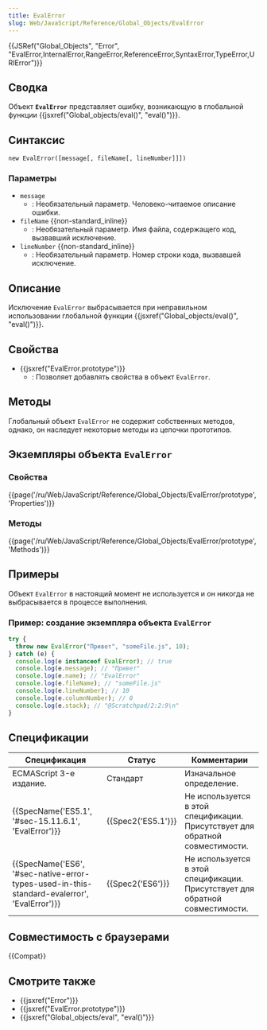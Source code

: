 ```yaml
---
title: EvalError
slug: Web/JavaScript/Reference/Global_Objects/EvalError
---
```


{{JSRef("Global_Objects", "Error", "EvalError,InternalError,RangeError,ReferenceError,SyntaxError,TypeError,URIError")}}

## Сводка

Объект **`EvalError`** представляет ошибку, возникающую в глобальной функции {{jsxref("Global_objects/eval()", "eval()")}}.

## Синтаксис

```
new EvalError([message[, fileName[, lineNumber]]])
```

### Параметры

- `message`
  - : Необязательный параметр. Человеко-читаемое описание ошибки.
- `fileName` {{non-standard_inline}}
  - : Необязательный параметр. Имя файла, содержащего код, вызвавший исключение.
- `lineNumber` {{non-standard_inline}}
  - : Необязательный параметр. Номер строки кода, вызвавшей исключение.

## Описание

Исключение `EvalError` выбрасывается при неправильном использовании глобальной функции {{jsxref("Global_objects/eval()", "eval()")}}.

## Свойства

- {{jsxref("EvalError.prototype")}}
  - : Позволяет добавлять свойства в объект `EvalError`.

## Методы

Глобальный объект `EvalError` не содержит собственных методов, однако, он наследует некоторые методы из цепочки прототипов.

## Экземпляры объекта `EvalError`

### Свойства

{{page('/ru/Web/JavaScript/Reference/Global_Objects/EvalError/prototype', 'Properties')}}

### Методы

{{page('/ru/Web/JavaScript/Reference/Global_Objects/EvalError/prototype', 'Methods')}}

## Примеры

Объект `EvalError` в настоящий момент не используется и он никогда не выбрасывается в процессе выполнения.

### Пример: создание экземпляра объекта `EvalError`

```js
try {
  throw new EvalError("Привет", "someFile.js", 10);
} catch (e) {
  console.log(e instanceof EvalError); // true
  console.log(e.message); // "Привет"
  console.log(e.name); // "EvalError"
  console.log(e.fileName); // "someFile.js"
  console.log(e.lineNumber); // 10
  console.log(e.columnNumber); // 0
  console.log(e.stack); // "@Scratchpad/2:2:9\n"
}
```

## Спецификации

| Спецификация                                                                                | Статус             | Комментарии                                                                   |
| ------------------------------------------------------------------------------------------- | ------------------ | ----------------------------------------------------------------------------- |
| ECMAScript 3-е издание.                                                                     | Стандарт           | Изначальное определение.                                                      |
| {{SpecName('ES5.1', '#sec-15.11.6.1', 'EvalError')}}                                        | {{Spec2('ES5.1')}} | Не используется в этой спецификации. Присутствует для обратной совместимости. |
| {{SpecName('ES6', '#sec-native-error-types-used-in-this-standard-evalerror', 'EvalError')}} | {{Spec2('ES6')}}   | Не используется в этой спецификации. Присутствует для обратной совместимости. |

## Совместимость с браузерами

{{Compat}}

## Смотрите также

- {{jsxref("Error")}}
- {{jsxref("EvalError.prototype")}}
- {{jsxref("Global_objects/eval", "eval()")}}
